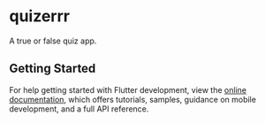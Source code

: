 # quizerrr

A true or false quiz app.

## Getting Started

For help getting started with Flutter development, view the
[online documentation](https://docs.flutter.dev/), which offers tutorials,
samples, guidance on mobile development, and a full API reference.
